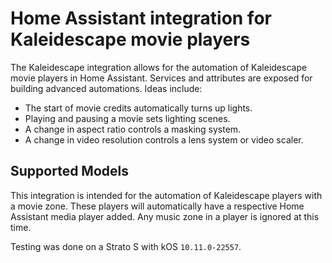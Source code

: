 # Home Assistant integration for Kaleidescape movie players

The Kaleidescape integration allows for the automation of Kaleidescape movie players in Home Assistant. Services and attributes are exposed for building advanced automations. Ideas include:

- The start of movie credits automatically turns up lights.
- Playing and pausing a movie sets lighting scenes.
- A change in aspect ratio controls a masking system.
- A change in video resolution controls a lens system or video scaler.

## Supported Models

This integration is intended for the automation of Kaleidescape players with a movie zone. These players will automatically have a respective Home Assistant media player added. Any music zone in a player is ignored at this time.

Testing was done on a Strato S with kOS `10.11.0-22557`.
